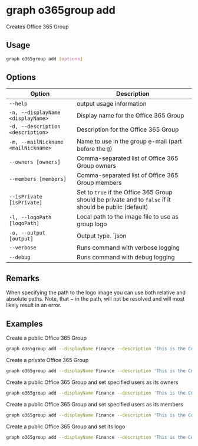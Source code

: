 # graph o365group add

Creates Office 365 Group

## Usage

```sh
graph o365group add [options]
```

## Options

Option|Description
------|-----------
`--help`|output usage information
`-n, --displayName <displayName>`|Display name for the Office 365 Group
`-d, --description <description>`|Description for the Office 365 Group
`-m, --mailNickname <mailNickname>`|Name to use in the group e-mail (part before the `@`)
`--owners [owners]`|Comma-separated list of Office 365 Group owners
`--members [members]`|Comma-separated list of Office 365 Group members
`--isPrivate [isPrivate]`|Set to `true` if the Office 365 Group should be private and to `false` if it should be public (default)
`-l, --logoPath [logoPath]`|Local path to the image file to use as group logo
`-o, --output [output]`|Output type. `json|text`. Default `text`
`--verbose`|Runs command with verbose logging
`--debug`|Runs command with debug logging

## Remarks

When specifying the path to the logo image you can use both relative and absolute paths. Note, that ~ in the path, will not be resolved and will most likely result in an error.

## Examples

Create a public Office 365 Group

```sh
graph o365group add --displayName Finance --description 'This is the Contoso Finance Group. Please come here and check out the latest news, posts, files, and more.' --mailNickname finance
```

Create a private Office 365 Group

```sh
graph o365group add --displayName Finance --description 'This is the Contoso Finance Group. Please come here and check out the latest news, posts, files, and more.' --mailNickname finance --isPrivate true
```

Create a public Office 365 Group and set specified users as its owners

```sh
graph o365group add --displayName Finance --description 'This is the Contoso Finance Group. Please come here and check out the latest news, posts, files, and more.' --mailNickname finance --owners DebraB@contoso.onmicrosoft.com,DiegoS@contoso.onmicrosoft.com
```

Create a public Office 365 Group and set specified users as its members

```sh
graph o365group add --displayName Finance --description 'This is the Contoso Finance Group. Please come here and check out the latest news, posts, files, and more.' --mailNickname finance --members DebraB@contoso.onmicrosoft.com,DiegoS@contoso.onmicrosoft.com
```

Create a public Office 365 Group and set its logo

```sh
graph o365group add --displayName Finance --description 'This is the Contoso Finance Group. Please come here and check out the latest news, posts, files, and more.' --mailNickname finance --logoPath images/logo.png
```